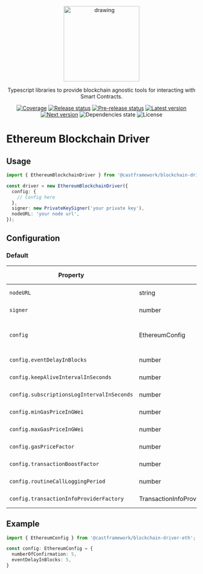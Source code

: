 <p align="center">
  <img src="https://www.cast-framework.com/wp-content/themes/forge-framework/img/logo-cast-w.svg" alt="drawing" width="200"/>
</p>


<p align="center">Typescript libraries to provide blockchain agnostic tools for interacting with Smart Contracts.</p>
<p align="center">
  <a href="https://codecov.io/gh/castframework/gba" target="_blank"><img alt="Coverage" src="https://codecov.io/gh/castframework/gba/branch/main/graph/badge.svg?token=3NKA7YJ31D" /></a>
  <a href="https://github.com/castframework/gba/actions/workflows/release.yml" target="_blank"><img alt="Release status" src="https://github.com/castframework/gba/actions/workflows/release.yml/badge.svg" /></a>
  <a href="https://github.com/castframework/gba/actions/workflows/main.yml" target="_blank"><img alt="Pre-release status" src="https://github.com/castframework/gba/actions/workflows/main.yml/badge.svg" /></a>
  <a href="https://www.npmjs.com/package/@castframework/transaction-manager" target="_blank"><img alt="Latest version"src="https://img.shields.io/npm/v/@castframework/transaction-manager/latest" /></a>
  <a href="https://www.npmjs.com/package/@castframework/transaction-manager" target="_blank"><img alt="Next version" src="https://img.shields.io/npm/v/@castframework/transaction-manager/next"></a>
  <img alt="Dependencies state" src="https://img.shields.io/librariesio/github/castframework/gba">
  <img alt="License" src="https://img.shields.io/github/license/castframework/gba">
</p>

# Ethereum Blockchain Driver

## Usage

```typescript
import { EthereumBlockchainDriver } from '@castframework/blockchain-driver-eth';

const driver = new EthereumBlockchainDriver({
  config: {
    // Config here
  },
  signer: new PrivateKeySigner('your private key'),
  nodeURL: 'your node url',
});
```

## Configuration

### Default

| Property | Type | Description | Default value |
| ------- | ----------- | ----------- | ----------- |
| `nodeURL` | string | TODO description |  5 |
| `signer` | number | TODO description |  5 |
| `config` | EthereumConfig | Ethereum driver configuration object | See below  |
| `config.eventDelayInBlocks` | number | TODO description |  5 |
| `config.keepAliveIntervalInSeconds` | number | TODO description |  10 |
| `config.subscriptionsLogIntervalInSeconds` | number | TODO description |  10 |
| `config.minGasPriceInGWei` | number | TODO description |  100 |
| `config.maxGasPriceInGWei` | number | TODO description |  350 |
| `config.gasPriceFactor` | number | TODO description |  1.2 |
| `config.transactionBoostFactor` | number | TODO description |  1.2 |
| `config.routineCallLoggingPeriod` | number | TODO description |  0 |
| `config.transactionInfoProviderFactory` | TransactionInfoProviderFactory\<EthereumBlockchainDriver\> | TODO description |  0 |

## Example

```typescript
import { EthereumConfig } from '@castframework/blockchain-driver-eth';

const config: EthereumConfig = {
  numberOfConfirmation: 5,
  eventDelayInBlocks: 5,
}
```
